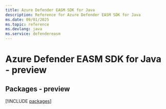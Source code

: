 ```yaml
---
title: Azure Defender EASM SDK for Java
description: Reference for Azure Defender EASM SDK for Java
ms.date: 09/01/2025
ms.topic: reference
ms.devlang: java
ms.service: defendereasm
---
```

# Azure Defender EASM SDK for Java - preview
## Packages - preview
[!INCLUDE [packages](defender-easm-index.md)]